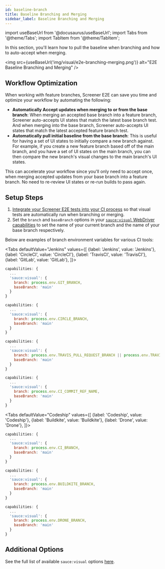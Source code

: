 ```yaml
---
id: baseline-branch
title: Baseline Branching and Merging
sidebar_label: Baseline Branching and Merging
---
```


import useBaseUrl from '@docusaurus/useBaseUrl';
import Tabs from '@theme/Tabs';
import TabItem from '@theme/TabItem';

In this section, you'll learn how to pull the baseline when branching and how to auto-accept when merging.

<img src={useBaseUrl('img/visual/e2e-branching-merging.png')} alt="E2E Baseline Branching and Merging" />

## Workflow Optimization

When working with feature branches, Screener E2E can save you time and optimize your workflow by automating the following:

- **Automatically Accept updates when merging to or from the base branch**: When merging an accepted base branch into a feature branch, Screener auto-accepts UI states that match the latest base branch test. And when merging into the base branch, Screener auto-accepts UI states that match the latest accepted feature branch test.
- **Automatically pull initial baseline from the base branch**: This is useful for having a set of UI states to initially compare a new branch against. For example, if you create a new feature branch based off of the main branch, and you have a set of UI states on the main branch, you can then compare the new branch's visual changes to the main branch's UI states.

This can accelerate your workflow since you'll only need to accept once, when merging accepted updates from your base branch into a feature branch. No need to re-review UI states or re-run builds to pass again.

## Setup Steps

1. [Integrate your Screener E2E tests into your CI process](/visual/e2e-testing/integrations/continuous-integration) so that visual tests are automatically run when branching or merging.
2. Set the `branch` and `baseBranch` options in your [`sauce:visual` WebDriver capabilities](/visual/e2e-testing/commands-options/#saucevisual-capability-options) to set the name of your current branch and the name of your base branch respectively.

Below are examples of branch environment variables for various CI tools:

<Tabs
defaultValue="Jenkins"
values={[
{label: 'Jenkins', value: 'Jenkins'},
{label: 'CircleCI', value: 'CircleCI'},
{label: 'TravisCI', value: 'TravisCI'},
{label: 'GitLab', value: 'GitLab'},
]}>

<TabItem value="Jenkins">

```js
capabilities: {
  ...
  'sauce:visual': {
    branch: process.env.GIT_BRANCH,
    baseBranch: 'main'
  }
}
```

</TabItem>
<TabItem value="CircleCI">

```js
capabilities: {
  ...
  'sauce:visual': {
    branch: process.env.CIRCLE_BRANCH,
    baseBranch: 'main'
  }
}
```

</TabItem>
<TabItem value="TravisCI">

```js
capabilities: {
  ...
  'sauce:visual': {
    branch: process.env.TRAVIS_PULL_REQUEST_BRANCH || process.env.TRAVIS_BRANCH,
    baseBranch: 'main'
  }
}
```

</TabItem>
<TabItem value="GitLab">

```js
capabilities: {
  ...
  'sauce:visual': {
    branch: process.env.CI_COMMIT_REF_NAME,
    baseBranch: 'main'
  }
}
```

</TabItem>
</Tabs>

<Tabs
defaultValue="Codeship"
values={[
{label: 'Codeship', value: 'Codeship'},
{label: 'Buildkite', value: 'Buildkite'},
{label: 'Drone', value: 'Drone'},
]}>

<TabItem value="Codeship">

```js
capabilities: {
  ...
  'sauce:visual': {
    branch: process.env.CI_BRANCH,
    baseBranch: 'main'
  }
}
```

</TabItem>
<TabItem value="Buildkite">

```js
capabilities: {
  ...
  'sauce:visual': {
    branch: process.env.BUILDKITE_BRANCH,
    baseBranch: 'main'
  }
}
```

</TabItem>
<TabItem value="Drone">

```js
capabilities: {
  ...
  'sauce:visual': {
    branch: process.env.DRONE_BRANCH,
    baseBranch: 'main'
  }
}
```

</TabItem>
</Tabs>

## Additional Options

See the full list of available `sauce:visual` options [here](/visual/e2e-testing/commands-options).

